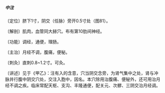 ##### 中注

〔定位〕脐下1寸，阴交（任脉）旁开0.5寸处（图81）。

〔解剖〕肌肉，血管同大赫穴。布有第10肋间神经。

〔功能〕调经，通便，理肠。  

〔主治〕月经不调，腹痛，便秘。

〔刺灸〕直刺0.8~1.2寸。可灸。

〔讲述〕见于《甲乙》：注有入的含意，穴当阴交念旁，为肾气集中之处，肾与冲脉并行腹中阴交穴处，交注入胞中，因名。本穴除用治腹痛、便秘外，还可用治月经不调之疾。临床常配天枢、支沟、丰隆通便，配关元、次髎、三阴交治月经调。
